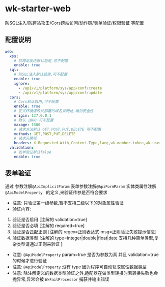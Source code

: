 # wk-starter-web

防SQL注入/防跨站攻击/Cors跨站访问/动作链/表单验证/权限验证 等配置

## 配置说明

```yaml
web:
  xss:
    # 防跨站攻击默认启用,可不配置
    enable: true
  sql:
    # 防SQL注入默认启用,可不配置
    enable: true
    ignore:
      - /api/v1/platform/sys/app/conf/create
      - /api/v1/platform/sys/app/conf/update
  cors:
    # Cors默认启用,可不配置
    enable: true
    # 正式环境请改成部署的域名或网址,增加安全性
    origin: 127.0.0.1
    # 默认 1800 可不配置
    maxage: 1800
    # 请求方法默认 GET,POST,PUT,DELETE 可不配置
    methods: GET,POST,PUT,DELETE
    # 请求头跨域
    headers: X-Requested-With,Content-Type,lang,wk-member-token,wk-user-token
  validation:
    # 表单验证默认false
    enable: true
```

## 表单验证

通过 参数注解```@ApiImplicitParam``` 表单参数注解```@ApiFormParam``` 实体类属性注解 ```@ApiModelProperty ``` 的定义,来验证传参是否符合要求

* 注意: 只验证第一级参数,暂不支持二级以下的对象属性验证
* 验证内容:
1. 验证是否启用 [注解的 validation=true]
2. 验证是否必填 [注解的 required=true]
3. 验证是否匹配正则 [注解的 regex=正则表达式 msg=正则验证失败提示信息]
4. 验证数据类型 [注解的 type=integer|double|float|date 支持几种简单类型,复杂类型请通过正则来验证 ]
* 注意: ```@ApiModelProperty``` param=true 是否为参数为真 并且 validation=true 的时候才进行验证
* 注意: ```@ApiModelProperty``` 没有 type 因为程序可自动获取属性数据类型
* 注意: 除注解定义的数据类型验证之外,适配器在做类型转换时若转换失败也会抛异常,异常会被 ```WkFailProcessor``` 捕获并输出错误